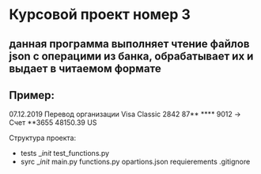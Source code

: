 # Курсовой проект номер 3

## данная программа выполняет чтение файлов json с операцими из банка, обрабатывает их и выдает в читаемом формате
## Пример:
07.12.2019 Перевод организации 
Visa Classic 2842 87** **** 9012 -> Счет **3655 
48150.39 US

Структура проекта:
- tests
  __init_
  test_functions.py
- syrc
  __init_
  main.py
  functions.py
  opartions.json
requierements
.gitignore
  
  

